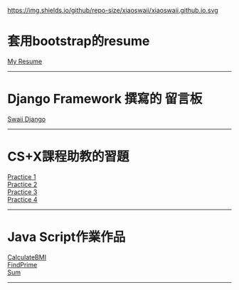 https://img.shields.io/github/repo-size/xiaoswaii/xiaoswaii.github.io.svg

<!DOCTYPE html>
<html lang="en">

<head>
    <meta charset="UTF-8">

<body>
    
   <h1>套用bootstrap的resume</h1>    
    <a href="https://xiaoswaii.github.io">My Resume</a><br>
    <hr>
    
   <h1>Django Framework 撰寫的 留言板</h1>   
    <a href ="https://swaiidjango.herokuapp.com">Swaii Django</a>
    <hr>
    
   <h1>CS+X課程助教的習題</h1>
    <a href="https://xiaoswaii.github.io/p1.html">Practice 1</a><br>
    <a href="https://xiaoswaii.github.io/p2.html">Practice 2</a><br>
    <a href="https://xiaoswaii.github.io/p3.html">Practice 3</a><br>
    <a href="https://xiaoswaii.github.io/p4.html">Practice 4</a><br>
    <hr>
    
   <h1>Java Script作業作品</h1>
    <a href="https://xiaoswaii.github.io/JavaScript/CalculateBMI/index.html">CalculateBMI</a><br>
    <a href="https://xiaoswaii.github.io/JavaScript/FindPrime/index.html">FindPrime</a><br>
    <a href="https://xiaoswaii.github.io/JavaScript/Sum/index.html">Sum</a><br>
    <hr>
</body>

</html>
